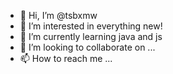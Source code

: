 - 👋 Hi, I’m @tsbxmw
- 👀 I’m interested in everything new!
- 🌱 I’m currently learning java and js
- 💞️ I’m looking to collaborate on ...
- 📫 How to reach me ...

<!---
tsbxmw/tsbxmw is a ✨ special ✨ repository because its `README.md` (this file) appears on your GitHub profile.
You can click the Preview link to take a look at your changes.
--->
